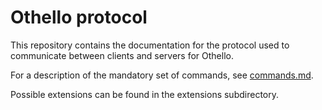 # Othello protocol

This repository contains the documentation for the protocol used to communicate between clients and servers for Othello.

For a description of the mandatory set of commands, see [commands.md](commands.md).

Possible extensions can be found in the extensions subdirectory. 